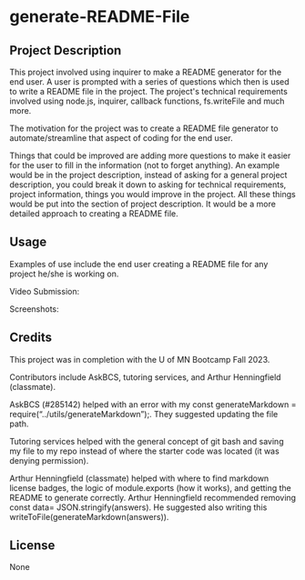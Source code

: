 # generate-README-File

## Project Description

This project involved using inquirer to make a README generator for the end user. A user is prompted with a series of questions which then is used to write a README file in the project. The project's technical requirements involved using node.js, inquirer, callback functions, fs.writeFile and much more. 

The motivation for the project was to create a README file generator to automate/streamline that aspect of coding for the end user. 

Things that could be improved are adding more questions to make it easier for the user to fill in the information (not to forget anything). An example would be in the project description, instead of asking for a general project description, you could break it down to asking for technical requirements, project information, things you would improve in the project. All these things would be put into the section of project description. It would be a more detailed approach to creating a README file.


## Usage

Examples of use include the end user creating a README file for any project he/she is working on.

Video Submission:

Screenshots:

## Credits

This project was in completion with the U of MN Bootcamp Fall 2023. 

Contributors include AskBCS, tutoring services, and Arthur Henningfield (classmate).

AskBCS (#285142) helped with an error with my const generateMarkdown = require(“../utils/generateMarkdown”);. They suggested updating the file path. 

Tutoring services helped with the general concept of git bash and saving my file to my repo instead of where the starter code was located (it was denying permission).

Arthur Henningfield (classmate) helped with where to find markdown license badges, the logic of module.exports (how it works), and getting the README to generate correctly. Arthur Henningfield recommended removing const data= JSON.stringify(answers). He suggested also writing this writeToFile(generateMarkdown(answers)).


## License

None